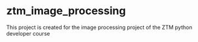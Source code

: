 # ztm_image_processing
This project is created for the image processing project of the ZTM python developer course 

